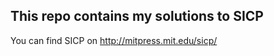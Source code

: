 This repo contains my solutions to SICP
----------------------------------------

You can find SICP on http://mitpress.mit.edu/sicp/
